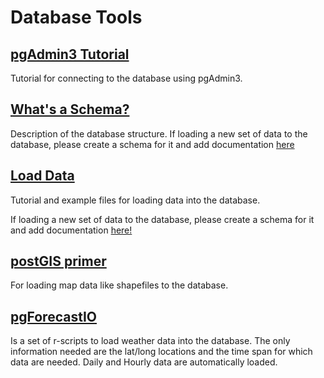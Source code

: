 # Database Tools

## [pgAdmin3 Tutorial](https://github.com/bgrid/bGridDatabaseTools/blob/master/databaseTools/pgAdmin3_tutorial.md)
Tutorial for connecting to the database using pgAdmin3.

## [What's a Schema?](https://github.com/bgrid/bGridDatabaseTools/blob/master/databaseTools/schemas.md)
Description of the database structure.
If loading a new set of data to the database, please create a schema for it and add documentation [here]()

## [Load Data](https://github.com/bgrid/bGridDatabaseTools/blob/master/databaseTools/loadData)
Tutorial and example files for loading data into the database.

If loading a new set of data to the database, please create a schema for it and add documentation [here!]()

## [postGIS primer](https://github.com/bgrid/bGridDatabaseTools/blob/master/databaseTools/postGIS.md)
For loading map data like shapefiles to the database. 

## [pgForecastIO](https://github.com/bgrid/bGridDatabaseTools/tree/master/databaseTools/pgForecastIO)
Is a set of r-scripts to load weather data into the database.  The only information needed are the lat/long locations and the time span for which data are needed. Daily and Hourly data are automatically loaded. 

